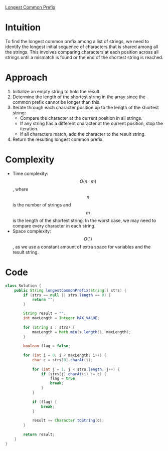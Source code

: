 [Longest Common Prefix](https://leetcode.com/problems/longest-common-prefix/?envType=study-plan-v2&envId=top-interview-150)


# Intuition
To find the longest common prefix among a list of strings, we need to identify the longest initial sequence of characters that is shared among all the strings. This involves comparing characters at each position across all strings until a mismatch is found or the end of the shortest string is reached.

# Approach
1. Initialize an empty string to hold the result.
2. Determine the length of the shortest string in the array since the common prefix cannot be longer than this.
3. Iterate through each character position up to the length of the shortest string:
   - Compare the character at the current position in all strings.
   - If any string has a different character at the current position, stop the iteration.
   - If all characters match, add the character to the result string.
4. Return the resulting longest common prefix.

# Complexity
- Time complexity: $$O(n \cdot m)$$, where $$n$$ is the number of strings and $$m$$ is the length of the shortest string. In the worst case, we may need to compare every character in each string.
- Space complexity: $$O(1)$$, as we use a constant amount of extra space for variables and the result string.

# Code
```java
class Solution {
    public String longestCommonPrefix(String[] strs) {
        if (strs == null || strs.length == 0) {
            return "";
        }

        String result = "";
        int maxLength = Integer.MAX_VALUE;
        
        for (String s : strs) {
            maxLength = Math.min(s.length(), maxLength);
        }
        
        boolean flag = false;
        
        for (int i = 0; i < maxLength; i++) {
            char c = strs[0].charAt(i);
            
            for (int j = 1; j < strs.length; j++) {
                if (strs[j].charAt(i) != c) {
                    flag = true;
                    break;
                }
            }
            
            if (flag) {
                break;
            }
            
            result += Character.toString(c);
        }
        
        return result;
    }
}
```